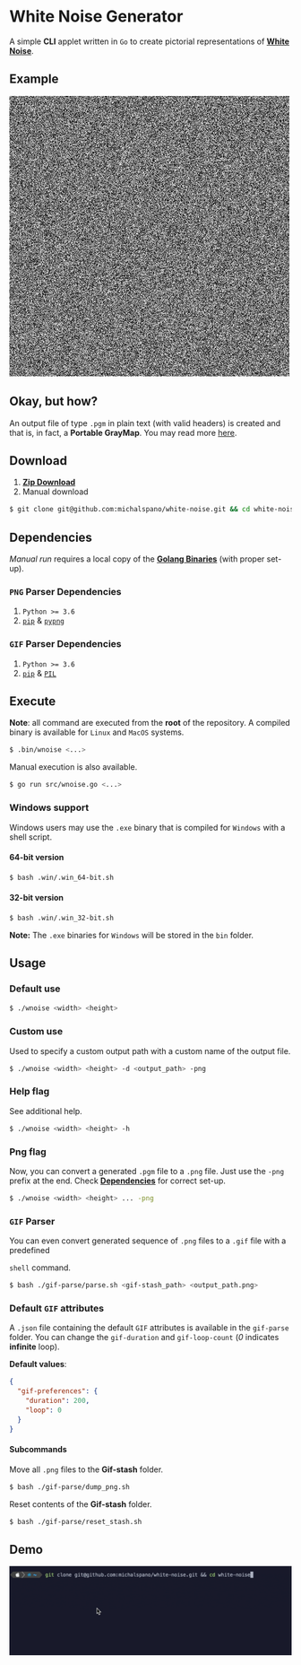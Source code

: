 # White Noise Generator
A simple __CLI__ applet written in `Go` to create pictorial representations of [__White Noise__][LINK1].

## Example
![example](docs/out.png)

## Okay, but how?
An output file of type `.pgm` in plain text (with valid headers) 
is created and that is, in fact, a __Portable GrayMap__. 
You may read more [here][LINK2].

## Download
1. [__Zip Download__][DOWNLOAD]
2. Manual download

```bash
$ git clone git@github.com:michalspano/white-noise.git && cd white-noise
```

## Dependencies
_Manual run_ requires a local copy of the [__Golang Binaries__][golang] (with proper set-up).

### `PNG` Parser Dependencies

1. `Python >= 3.6`
2. [`pip`][PIP] & [`pypng`][PYPNG] 

### `GIF` Parser Dependencies

1. `Python >= 3.6`
2. [`pip`][PIP] & [`PIL`][PIL] 

## Execute
__Note__: all command are executed from the __root__ of the repository.
A compiled binary is available for `Linux` and `MacOS` systems.
```bash
$ .bin/wnoise <...>
```
Manual execution is also available.
```bash
$ go run src/wnoise.go <...>
```

### Windows support
Windows users may use the `.exe` binary that is compiled for `Windows` with a shell script.

#### 64-bit version

```bash
$ bash .win/.win_64-bit.sh
```

#### 32-bit version
```bash
$ bash .win/.win_32-bit.sh
```

**Note:** The `.exe` binaries for `Windows` will be stored in the `bin` folder.

## Usage
### Default use
```bash
$ ./wnoise <width> <height>
```

### Custom use
Used to specify a custom output path with a custom name of the output file.
```bash
$ ./wnoise <width> <height> -d <output_path> -png
```

### Help flag
See additional help.
```bash
$ ./wnoise <width> <height> -h
```

### Png flag
Now, you can convert a generated `.pgm` file to a `.png` file. Just use the `-png` prefix at the end. Check [__Dependencies__](##Dependencies) for correct set-up.
```bash
$ ./wnoise <width> <height> ... -png
```

### `GIF` Parser
You can even convert generated sequence of `.png` files to a `.gif` file with a predefined

`shell` command.
```bash
$ bash ./gif-parse/parse.sh <gif-stash_path> <output_path.png>
```

### Default `GIF` attributes
A `.json` file containing the default `GIF` attributes is available in the `gif-parse` folder.
You can change the `gif-duration` and `gif-loop-count` (_0_ indicates __infinite__ loop).

__Default values__:
```json
{
  "gif-preferences": {
    "duration": 200,
    "loop": 0
  }
}
```

#### Subcommands
Move all `.png` files to the __Gif-stash__ folder.

```bash
$ bash ./gif-parse/dump_png.sh
```

Reset contents of the __Gif-stash__ folder.
```bash
$ bash ./gif-parse/reset_stash.sh
```

## Demo
![live_demo][DEMO]

[LINK1]: https://en.wikipedia.org/wiki/White_noise
[LINK2]: https://en.wikipedia.org/wiki/Netpbm
[DOWNLOAD]: https://github.com/michalspano/white-noise/archive/refs/heads/main.zip
[DEMO]: docs/demo.gif
[golang]: https://golang.org/dl/
[PIP]: https://pip.pypa.io/en/stable/
[PYPNG]: https://pypi.org/project/pypng/
[PIL]: https://pypi.org/project/Pillow/
